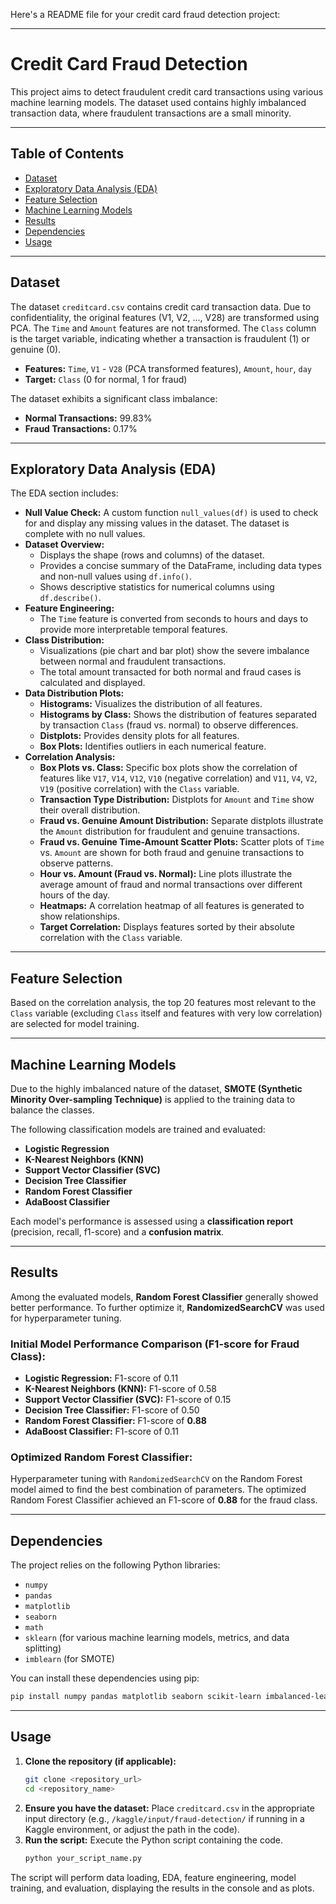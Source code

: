 Here's a README file for your credit card fraud detection project:

-----

# Credit Card Fraud Detection

This project aims to detect fraudulent credit card transactions using various machine learning models. The dataset used contains highly imbalanced transaction data, where fraudulent transactions are a small minority.

-----

## Table of Contents

  - [Dataset](https://www.google.com/search?q=%23dataset)
  - [Exploratory Data Analysis (EDA)](https://www.google.com/search?q=%23exploratory-data-analysis-eda)
  - [Feature Selection](https://www.google.com/search?q=%23feature-selection)
  - [Machine Learning Models](https://www.google.com/search?q=%23machine-learning-models)
  - [Results](https://www.google.com/search?q=%23results)
  - [Dependencies](https://www.google.com/search?q=%23dependencies)
  - [Usage](https://www.google.com/search?q=%23usage)

-----

## Dataset

The dataset `creditcard.csv` contains credit card transaction data. Due to confidentiality, the original features (V1, V2, ..., V28) are transformed using PCA. The `Time` and `Amount` features are not transformed. The `Class` column is the target variable, indicating whether a transaction is fraudulent (1) or genuine (0).

  - **Features:** `Time`, `V1` - `V28` (PCA transformed features), `Amount`, `hour`, `day`
  - **Target:** `Class` (0 for normal, 1 for fraud)

The dataset exhibits a significant class imbalance:

  - **Normal Transactions:** 99.83%
  - **Fraud Transactions:** 0.17%

-----

## Exploratory Data Analysis (EDA)

The EDA section includes:

  - **Null Value Check:** A custom function `null_values(df)` is used to check for and display any missing values in the dataset. The dataset is complete with no null values.
  - **Dataset Overview:**
      - Displays the shape (rows and columns) of the dataset.
      - Provides a concise summary of the DataFrame, including data types and non-null values using `df.info()`.
      - Shows descriptive statistics for numerical columns using `df.describe()`.
  - **Feature Engineering:**
      - The `Time` feature is converted from seconds to hours and days to provide more interpretable temporal features.
  - **Class Distribution:**
      - Visualizations (pie chart and bar plot) show the severe imbalance between normal and fraudulent transactions.
      - The total amount transacted for both normal and fraud cases is calculated and displayed.
  - **Data Distribution Plots:**
      - **Histograms:** Visualizes the distribution of all features.
      - **Histograms by Class:** Shows the distribution of features separated by transaction `Class` (fraud vs. normal) to observe differences.
      - **Distplots:** Provides density plots for all features.
      - **Box Plots:** Identifies outliers in each numerical feature.
  - **Correlation Analysis:**
      - **Box Plots vs. Class:** Specific box plots show the correlation of features like `V17`, `V14`, `V12`, `V10` (negative correlation) and `V11`, `V4`, `V2`, `V19` (positive correlation) with the `Class` variable.
      - **Transaction Type Distribution:** Distplots for `Amount` and `Time` show their overall distribution.
      - **Fraud vs. Genuine Amount Distribution:** Separate distplots illustrate the `Amount` distribution for fraudulent and genuine transactions.
      - **Fraud vs. Genuine Time-Amount Scatter Plots:** Scatter plots of `Time` vs. `Amount` are shown for both fraud and genuine transactions to observe patterns.
      - **Hour vs. Amount (Fraud vs. Normal):** Line plots illustrate the average amount of fraud and normal transactions over different hours of the day.
      - **Heatmaps:** A correlation heatmap of all features is generated to show relationships.
      - **Target Correlation:** Displays features sorted by their absolute correlation with the `Class` variable.

-----

## Feature Selection

Based on the correlation analysis, the top 20 features most relevant to the `Class` variable (excluding `Class` itself and features with very low correlation) are selected for model training.

-----

## Machine Learning Models

Due to the highly imbalanced nature of the dataset, **SMOTE (Synthetic Minority Over-sampling Technique)** is applied to the training data to balance the classes.

The following classification models are trained and evaluated:

  - **Logistic Regression**
  - **K-Nearest Neighbors (KNN)**
  - **Support Vector Classifier (SVC)**
  - **Decision Tree Classifier**
  - **Random Forest Classifier**
  - **AdaBoost Classifier**

Each model's performance is assessed using a **classification report** (precision, recall, f1-score) and a **confusion matrix**.

-----

## Results

Among the evaluated models, **Random Forest Classifier** generally showed better performance. To further optimize it, **RandomizedSearchCV** was used for hyperparameter tuning.

### Initial Model Performance Comparison (F1-score for Fraud Class):

  - **Logistic Regression:** F1-score of 0.11
  - **K-Nearest Neighbors (KNN):** F1-score of 0.58
  - **Support Vector Classifier (SVC):** F1-score of 0.15
  - **Decision Tree Classifier:** F1-score of 0.50
  - **Random Forest Classifier:** F1-score of **0.88**
  - **AdaBoost Classifier:** F1-score of 0.11

### Optimized Random Forest Classifier:

Hyperparameter tuning with `RandomizedSearchCV` on the Random Forest model aimed to find the best combination of parameters. The optimized Random Forest Classifier achieved an F1-score of **0.88** for the fraud class.

-----

## Dependencies

The project relies on the following Python libraries:

  - `numpy`
  - `pandas`
  - `matplotlib`
  - `seaborn`
  - `math`
  - `sklearn` (for various machine learning models, metrics, and data splitting)
  - `imblearn` (for SMOTE)

You can install these dependencies using pip:

```bash
pip install numpy pandas matplotlib seaborn scikit-learn imbalanced-learn
```

-----

## Usage

1.  **Clone the repository (if applicable):**
    ```bash
    git clone <repository_url>
    cd <repository_name>
    ```
2.  **Ensure you have the dataset:** Place `creditcard.csv` in the appropriate input directory (e.g., `/kaggle/input/fraud-detection/` if running in a Kaggle environment, or adjust the path in the code).
3.  **Run the script:** Execute the Python script containing the code.
    ```bash
    python your_script_name.py
    ```

The script will perform data loading, EDA, feature engineering, model training, and evaluation, displaying the results in the console and as plots.
